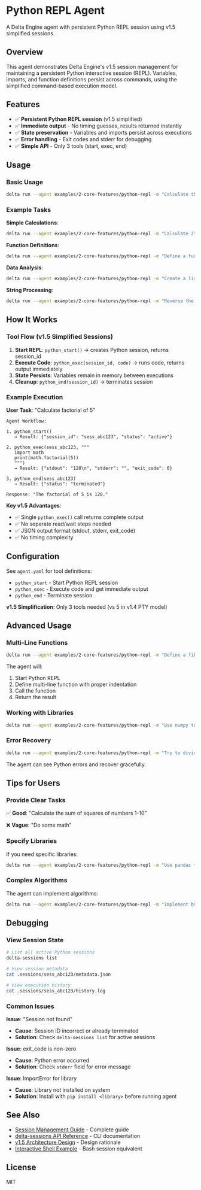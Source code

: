 # Python REPL Agent

A Delta Engine agent with persistent Python REPL session using v1.5 simplified sessions.

## Overview

This agent demonstrates Delta Engine's v1.5 session management for maintaining a persistent Python interactive session (REPL). Variables, imports, and function definitions persist across commands, using the simplified command-based execution model.

## Features

- ✅ **Persistent Python REPL session** (v1.5 simplified)
- ✅ **Immediate output** - No timing guesses, results returned instantly
- ✅ **State preservation** - Variables and imports persist across executions
- ✅ **Error handling** - Exit codes and stderr for debugging
- ✅ **Simple API** - Only 3 tools (start, exec, end)

## Usage

### Basic Usage

```bash
delta run --agent examples/2-core-features/python-repl -m "Calculate the sum of numbers from 1 to 100"
```

### Example Tasks

**Simple Calculations**:
```bash
delta run --agent examples/2-core-features/python-repl -m "Calculate 2^10 and show the result"
```

**Function Definitions**:
```bash
delta run --agent examples/2-core-features/python-repl -m "Define a function to check if a number is prime, then test it with 17"
```

**Data Analysis**:
```bash
delta run --agent examples/2-core-features/python-repl -m "Create a list of numbers 1-10, calculate their squares, and show the average"
```

**String Processing**:
```bash
delta run --agent examples/2-core-features/python-repl -m "Reverse the string 'Hello World' and count vowels"
```

## How It Works

### Tool Flow (v1.5 Simplified Sessions)

1. **Start REPL**: `python_start()` → creates Python session, returns session_id
2. **Execute Code**: `python_exec(session_id, code)` → runs code, returns output immediately
3. **State Persists**: Variables remain in memory between executions
4. **Cleanup**: `python_end(session_id)` → terminates session

### Example Execution

**User Task**: "Calculate factorial of 5"

```
Agent Workflow:

1. python_start()
   → Result: {"session_id": "sess_abc123", "status": "active"}

2. python_exec(sess_abc123, """
   import math
   print(math.factorial(5))
   """)
   → Result: {"stdout": "120\n", "stderr": "", "exit_code": 0}

3. python_end(sess_abc123)
   → Result: {"status": "terminated"}

Response: "The factorial of 5 is 120."
```

**Key v1.5 Advantages**:
- ✅ Single `python_exec()` call returns complete output
- ✅ No separate read/wait steps needed
- ✅ JSON output format (stdout, stderr, exit_code)
- ✅ No timing complexity

## Configuration

See `agent.yaml` for tool definitions:
- `python_start` - Start Python REPL session
- `python_exec` - Execute code and get immediate output
- `python_end` - Terminate session

**v1.5 Simplification**: Only 3 tools needed (vs 5 in v1.4 PTY model)

## Advanced Usage

### Multi-Line Functions

```bash
delta run --agent examples/2-core-features/python-repl -m "Define a fibonacci function and calculate the 10th fibonacci number"
```

The agent will:
1. Start Python REPL
2. Define multi-line function with proper indentation
3. Call the function
4. Return the result

### Working with Libraries

```bash
delta run --agent examples/2-core-features/python-repl -m "Use numpy to create an array of 10 random numbers and calculate the mean"
```

### Error Recovery

```bash
delta run --agent examples/2-core-features/python-repl -m "Try to divide by zero, handle the error, and show the error message"
```

The agent can see Python errors and recover gracefully.

## Tips for Users

### Provide Clear Tasks

✅ **Good**: "Calculate the sum of squares of numbers 1-10"

❌ **Vague**: "Do some math"

### Specify Libraries

If you need specific libraries:

```bash
delta run --agent examples/2-core-features/python-repl -m "Use pandas to create a DataFrame with columns 'name' and 'age', then show it"
```

### Complex Algorithms

The agent can implement algorithms:

```bash
delta run --agent examples/2-core-features/python-repl -m "Implement bubble sort to sort the list [5, 2, 8, 1, 9]"
```

## Debugging

### View Session State
```bash
# List all active Python sessions
delta-sessions list

# View session metadata
cat .sessions/sess_abc123/metadata.json

# View execution history
cat .sessions/sess_abc123/history.log
```

### Common Issues

**Issue**: "Session not found"
- **Cause**: Session ID incorrect or already terminated
- **Solution**: Check `delta-sessions list` for active sessions

**Issue**: exit_code is non-zero
- **Cause**: Python error occurred
- **Solution**: Check `stderr` field for error message

**Issue**: ImportError for library
- **Cause**: Library not installed on system
- **Solution**: Install with `pip install <library>` before running agent

## See Also

- [Session Management Guide](../../docs/guides/session-management.md) - Complete guide
- [delta-sessions API Reference](../../docs/api/delta-sessions.md) - CLI documentation
- [v1.5 Architecture Design](../../docs/architecture/v1.5-sessions-simplified.md) - Design rationale
- [Interactive Shell Example](../interactive-shell/) - Bash session equivalent

## License

MIT
